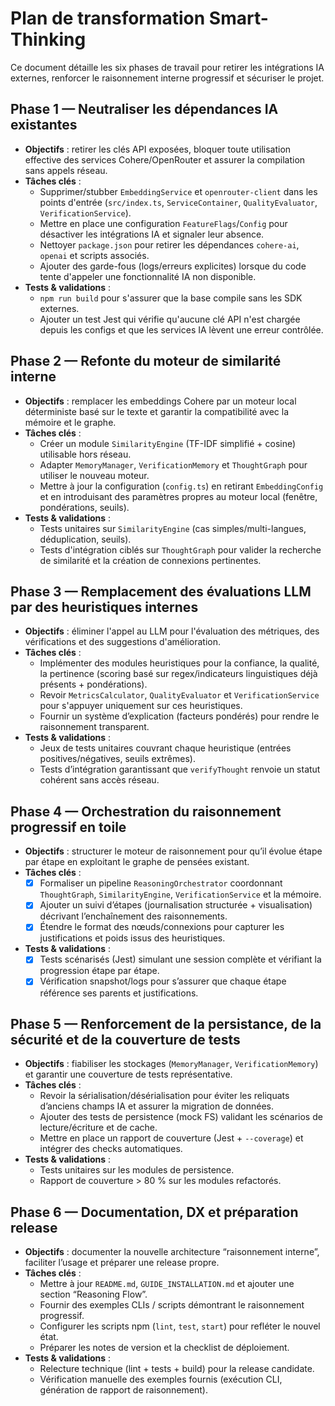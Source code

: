 # Plan de transformation Smart-Thinking

Ce document détaille les six phases de travail pour retirer les intégrations IA externes, renforcer le raisonnement interne progressif et sécuriser le projet.

## Phase 1 — Neutraliser les dépendances IA existantes
- **Objectifs** : retirer les clés API exposées, bloquer toute utilisation effective des services Cohere/OpenRouter et assurer la compilation sans appels réseau.
- **Tâches clés** :
  - Supprimer/stubber `EmbeddingService` et `openrouter-client` dans les points d'entrée (`src/index.ts`, `ServiceContainer`, `QualityEvaluator`, `VerificationService`).
  - Mettre en place une configuration `FeatureFlags`/`Config` pour désactiver les intégrations IA et signaler leur absence.
  - Nettoyer `package.json` pour retirer les dépendances `cohere-ai`, `openai` et scripts associés.
  - Ajouter des garde-fous (logs/erreurs explicites) lorsque du code tente d'appeler une fonctionnalité IA non disponible.
- **Tests & validations** :
  - `npm run build` pour s'assurer que la base compile sans les SDK externes.
  - Ajouter un test Jest qui vérifie qu'aucune clé API n'est chargée depuis les configs et que les services IA lèvent une erreur contrôlée.

## Phase 2 — Refonte du moteur de similarité interne
- **Objectifs** : remplacer les embeddings Cohere par un moteur local déterministe basé sur le texte et garantir la compatibilité avec la mémoire et le graphe.
- **Tâches clés** :
  - Créer un module `SimilarityEngine` (TF-IDF simplifié + cosine) utilisable hors réseau.
  - Adapter `MemoryManager`, `VerificationMemory` et `ThoughtGraph` pour utiliser le nouveau moteur.
  - Mettre à jour la configuration (`config.ts`) en retirant `EmbeddingConfig` et en introduisant des paramètres propres au moteur local (fenêtre, pondérations, seuils).
- **Tests & validations** :
  - Tests unitaires sur `SimilarityEngine` (cas simples/multi-langues, déduplication, seuils).
  - Tests d'intégration ciblés sur `ThoughtGraph` pour valider la recherche de similarité et la création de connexions pertinentes.

## Phase 3 — Remplacement des évaluations LLM par des heuristiques internes
- **Objectifs** : éliminer l'appel au LLM pour l'évaluation des métriques, des vérifications et des suggestions d'amélioration.
- **Tâches clés** :
  - Implémenter des modules heuristiques pour la confiance, la qualité, la pertinence (scoring basé sur regex/indicateurs linguistiques déjà présents + pondérations).
  - Revoir `MetricsCalculator`, `QualityEvaluator` et `VerificationService` pour s'appuyer uniquement sur ces heuristiques.
  - Fournir un système d’explication (facteurs pondérés) pour rendre le raisonnement transparent.
- **Tests & validations** :
  - Jeux de tests unitaires couvrant chaque heuristique (entrées positives/négatives, seuils extrêmes).
  - Tests d’intégration garantissant que `verifyThought` renvoie un statut cohérent sans accès réseau.

## Phase 4 — Orchestration du raisonnement progressif en toile
- **Objectifs** : structurer le moteur de raisonnement pour qu’il évolue étape par étape en exploitant le graphe de pensées existant.
- **Tâches clés** :
  - [x] Formaliser un pipeline `ReasoningOrchestrator` coordonnant `ThoughtGraph`, `SimilarityEngine`, `VerificationService` et la mémoire.
  - [x] Ajouter un suivi d’étapes (journalisation structurée + visualisation) décrivant l’enchaînement des raisonnements.
  - [x] Étendre le format des nœuds/connexions pour capturer les justifications et poids issus des heuristiques.
- **Tests & validations** :
  - [x] Tests scénarisés (Jest) simulant une session complète et vérifiant la progression étape par étape.
  - [x] Vérification snapshot/logs pour s’assurer que chaque étape référence ses parents et justifications.

## Phase 5 — Renforcement de la persistance, de la sécurité et de la couverture de tests
- **Objectifs** : fiabiliser les stockages (`MemoryManager`, `VerificationMemory`) et garantir une couverture de tests représentative.
- **Tâches clés** :
  - Revoir la sérialisation/désérialisation pour éviter les reliquats d’anciens champs IA et assurer la migration de données.
  - Ajouter des tests de persistence (mock FS) validant les scénarios de lecture/écriture et de cache.
  - Mettre en place un rapport de couverture (Jest + `--coverage`) et intégrer des checks automatiques.
- **Tests & validations** :
  - Tests unitaires sur les modules de persistence.
  - Rapport de couverture > 80 % sur les modules refactorés.

## Phase 6 — Documentation, DX et préparation release
- **Objectifs** : documenter la nouvelle architecture “raisonnement interne”, faciliter l’usage et préparer une release propre.
- **Tâches clés** :
  - Mettre à jour `README.md`, `GUIDE_INSTALLATION.md` et ajouter une section “Reasoning Flow”.
  - Fournir des exemples CLIs / scripts démontrant le raisonnement progressif.
  - Configurer les scripts npm (`lint`, `test`, `start`) pour refléter le nouvel état.
  - Préparer les notes de version et la checklist de déploiement.
- **Tests & validations** :
  - Relecture technique (lint + tests + build) pour la release candidate.
  - Vérification manuelle des exemples fournis (exécution CLI, génération de rapport de raisonnement).
